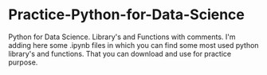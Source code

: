 # Practice-Python-for-Data-Science
Python for Data Science. Library's and Functions with comments.
I'm adding here some .ipynb files in which you can find some most used python library's and functions. That you can download and use for practice purpose.
